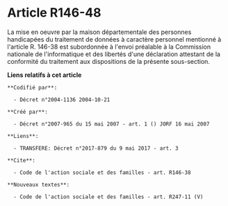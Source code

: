 # Article R146-48

La mise en oeuvre par la maison départementale des personnes handicapées du traitement de données à caractère personnel
mentionné à l'article R. 146-38 est subordonnée à l'envoi préalable à la Commission nationale de l'informatique et des
libertés d'une déclaration attestant de la conformité du traitement aux dispositions de la présente sous-section.

**Liens relatifs à cet article**

	**Codifié par**:

	  - Décret n°2004-1136 2004-10-21

	**Créé par**:

	  - Décret n°2007-965 du 15 mai 2007 - art. 1 () JORF 16 mai 2007

	**Liens**:

	  - TRANSFERE: Décret n°2017-879 du 9 mai 2017 - art. 3

	**Cite**:

	  - Code de l'action sociale et des familles - art. R146-38

	**Nouveaux textes**:

	  - Code de l'action sociale et des familles - art. R247-11 (V)
